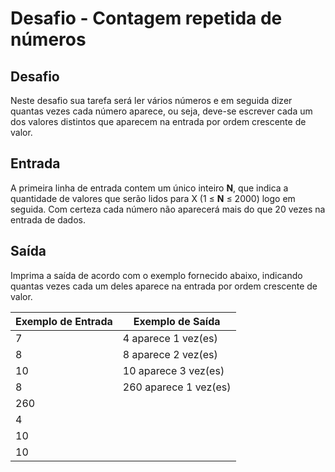 # Desafio - Contagem repetida de números

## Desafio

Neste desafio sua tarefa será ler vários números e em seguida dizer quantas vezes cada número
aparece, ou seja, deve-se escrever cada um dos valores distintos que aparecem na entrada por
ordem crescente de valor.

## Entrada

A primeira linha de entrada contem um único inteiro **N**, que indica a quantidade de valores
que serão lidos para X (1 ≤ **N** ≤ 2000) logo em seguida. Com certeza cada número não aparecerá
mais do que 20 vezes na entrada de dados.

## Saída

Imprima a saída de acordo com o exemplo fornecido abaixo, indicando quantas vezes cada um 
deles aparece na entrada por ordem crescente de valor.

Exemplo de Entrada  | Exemplo de Saída
------------------- | -----------------
7                   | 4 aparece 1 vez(es)
8                   | 8 aparece 2 vez(es)
10                  | 10 aparece 3 vez(es)
8                   | 260 aparece 1 vez(es)
260                 |
4                   |
10                  |
10                  |




